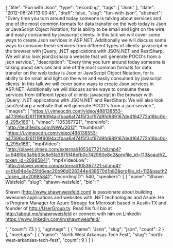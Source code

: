 {
  "title": "Fun with Json",
  "type": "recording",
  "tags": [
    "Json"
  ],
  "date": "2012-08-24T13:00:45",
  "draft": false,
  "slug": "fun-with-json",
  "abstract": "Every time you turn around today someone is talking about services and one of the most common formats for data transfer on the web today is Json or JavaScript Object Notation, for is ability to be small and light on the wire and easily consumed by javascript clients. In this talk we will cover some ways to create Json services in ASP.NET. Additionally we will discuss some ways to consume these services from different types of clients: javascript in the browser with jQuery, .NET applications with JSON.NET and RestSharp. We will also look json2csharp a website that will generate POCO's from a json service.",
  "description": "Every time you turn around today someone is talking about services and one of the most common formats for data transfer on the web today is Json or JavaScript Object Notation, for is ability to be small and light on the wire and easily consumed by javascript clients. In this talk we will cover some ways to create Json services in ASP.NET. Additionally we will discuss some ways to consume these services from different types of clients: javascript in the browser with jQuery, .NET applications with JSON.NET and RestSharp. We will also look json2csharp a website that will generate POCO's from a json service.",
  "images": [
    "https://i.vimeocdn.com/video/488138553-a47396cd261119f6094acfbaa6af74f5f3cf97d9fd989167de4164772a16bc0c-d_295x166"
  ],
  "vimeo": "105367721",
  "moreinfo": "http://techfests.com/NWA/2012",
  "thumbnail": "https://i.vimeocdn.com/video/488138553-a47396cd261119f6094acfbaa6af74f5f3cf97d9fd989167de4164772a16bc0c-d_295x166",
  "mp4Video": "http://player.vimeo.com/external/105367721.hd.mp4?s=946f8d3a9b33c8e5fa3675f46efb0c742960e8d2&profile_id=113&oauth2_token_id=20985841",
  "mp4VideoLow": "http://player.vimeo.com/external/105367721.sd.mp4?s=b1a94e4e25fd6eac20b96d028344e438570d1b82&profile_id=112&oauth2_token_id=20985841",
  "recordingID": 540,
  "speakers": [
    {
      "name": "Shawn Weisfeld",
      "slug": "shawn-weisfeld",
      "bio": "<p>Shawn (http://www.shawnweisfeld.com) is passionate about building awesome applications and websites with .NET technologies and Azure. He is Program Manager for Azure Stroage for Microsoft based in Austin TX and founder of http://UserGroup.tv. Read his full bio at http://about.me/shawnweisfeld or connect with him on LinkedIn https://www.linkedin.com/in/shawnweisfeld/</p>",
      "count": 73
    }
  ],
  "ugtvtags": [
    {
      "name": "Json",
      "slug": "json",
      "count": 2
    }
  ],
  "meetups": [
    {
      "name": "North West Arkansas Tech Fest",
      "slug": "north-west-arkansas-tech-fest",
      "count": 9
    }
  ]
}